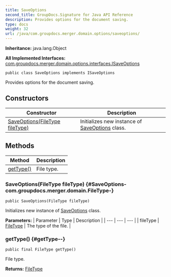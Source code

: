 ```yaml
---
title: SaveOptions
second_title: GroupDocs.Signature for Java API Reference
description: Provides options for the document saving.
type: docs
weight: 32
url: /java/com.groupdocs.merger.domain.options/saveoptions/
---
```

**Inheritance:**
java.lang.Object

**All Implemented Interfaces:**
[com.groupdocs.merger.domain.options.interfaces.ISaveOptions](../../com.groupdocs.merger.domain.options.interfaces/isaveoptions)
```
public class SaveOptions implements ISaveOptions
```

Provides options for the document saving.
## Constructors

| Constructor | Description |
| --- | --- |
| [SaveOptions(FileType fileType)](#SaveOptions-com.groupdocs.merger.domain.FileType-) | Initializes new instance of [SaveOptions](../../com.groupdocs.merger.domain.options/saveoptions) class. |
## Methods

| Method | Description |
| --- | --- |
| [getType()](#getType--) | File type. |
### SaveOptions(FileType fileType) {#SaveOptions-com.groupdocs.merger.domain.FileType-}
```
public SaveOptions(FileType fileType)
```


Initializes new instance of [SaveOptions](../../com.groupdocs.merger.domain.options/saveoptions) class.

**Parameters:**
| Parameter | Type | Description |
| --- | --- | --- |
| fileType | [FileType](../../com.groupdocs.merger.domain/filetype) | The type of the file. |

### getType() {#getType--}
```
public final FileType getType()
```


File type.

**Returns:**
[FileType](../../com.groupdocs.merger.domain/filetype)
